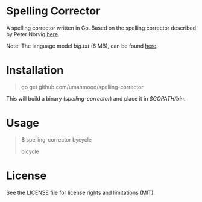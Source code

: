 # Spelling Corrector

A spelling corrector written in Go. Based on the spelling corrector 
described by Peter Norvig [here](http://norvig.com/spell-correct.html).

Note: The language model *big.txt* (6 MB), can be found [here](http://norvig.com/big.txt).

# Installation

> go get github.com/umahmood/spelling-corrector

This will build a binary (*spelling-corrector*) and place it in *$GOPATH/bin*.

# Usage

> $ spelling-corrector bycycle 
> 
> bicycle 

# License

See the [LICENSE](LICENSE.md) file for license rights and limitations (MIT).
